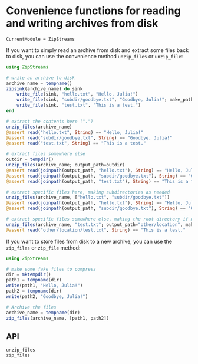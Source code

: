 # Convenience functions for reading and writing archives from disk

```@meta
CurrentModule = ZipStreams
```

If you want to simply read an archive from disk and extract some files back to disk, you can use the convenience method `unzip_files` or `unzip_file`:

```julia
using ZipStreams

# write an archive to disk
archive_name = tempname()
zipsink(archive_name) do sink
    write_file(sink, "hello.txt", "Hello, Julia!")
    write_file(sink, "subdir/goodbye.txt", "Goodbye, Julia!"; make_path=true)
    write_file(sink, "test.txt", "This is a test.")
end

# extract the contents here (".")
unzip_files(archive_name)
@assert read("hello.txt", String) == "Hello, Julia!"
@assert read("subdir/goodbye.txt", String) == "Goodbye, Julia!"
@assert read("test.txt", String) == "This is a test."

# extract files somewhere else
outdir = tempdir()
unzip_files(archive_name; output_path=outdir)
@assert read(joinpath(output_path, "hello.txt"), String) == "Hello, Julia!"
@assert read(joinpath(output_path, "subdir/goodbye.txt"), String) == "Goodbye, Julia!"
@assert read(joinpath(output_path, "test.txt"), String) == "This is a test."

# extract specific files here, making subdirectories as needed
unzip_files(archive_name, ["hello.txt", "subdir/goodbye.txt"])
@assert read(joinpath(output_path, "hello.txt"), String) == "Hello, Julia!"
@assert read(joinpath(output_path, "subdir/goodbye.txt"), String) == "Goodbye, Julia!"

# extract specific files somewhere else, making the root directory if needed
unzip_files(archive_name, "test.txt"; output_path="other/location", make_path=true)
@assert read("other/location/test.txt", String) == "This is a test."
```

If you want to store files from disk to a new archive, you can use the `zip_files` or `zip_file` method:

```julia
using ZipStreams

# make some fake files to compress
dir = mktempdir()
path1 = tempname(dir)
write(path1, "Hello, Julia!")
path2 = tempname(dir)
write(path2, "Goodbye, Julia!")

# Archive the files
archive_name = tempname(dir)
zip_files(archive_name, [path1, path2])
```

## API
```@docs
unzip_files
zip_files
```